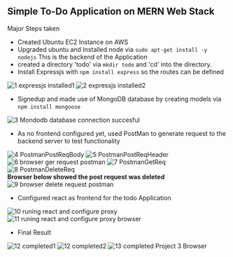 ## Simple To-Do Application on MERN Web Stack

Major Steps taken
-    Created Ubuntu EC2 Instance on AWS
-    Upgraded ubuntu and Installed node  via `sudo apt-get install -y nodejs` This is the backend of the Application
-    created a directory 'todo' via `mkdir todo` and 'cd' into the directory.
-    Install Expressjs with `npm install express` so the routes can be defined

![1 expressjs installed1](https://user-images.githubusercontent.com/25107495/115950494-7ac94e80-a4d3-11eb-9693-b0894a667ae3.PNG)
![2 expressjs installed2](https://user-images.githubusercontent.com/25107495/115950496-7bfa7b80-a4d3-11eb-8206-599957a81a7f.PNG)

-    Signedup and made use of MongoDB database by creating models via `npm install mongoose`

![3 Mondodb database connection succesful](https://user-images.githubusercontent.com/25107495/115950497-7c931200-a4d3-11eb-9792-f05605df3ab8.PNG)

-    As no frontend configured yet, used PostMan to generate request to the backend server to test functionality

![4 PostmanPostReqBody](https://user-images.githubusercontent.com/25107495/115950498-7d2ba880-a4d3-11eb-932a-bcd9f1917727.PNG)
![5 PostmanPostReqHeader](https://user-images.githubusercontent.com/25107495/115950499-7dc43f00-a4d3-11eb-8004-9e1f23a95d7b.PNG)
![6 browser ger request postman](https://user-images.githubusercontent.com/25107495/115950501-7dc43f00-a4d3-11eb-8136-03d7ea11dede.PNG)
![7 PostmanGetReq](https://user-images.githubusercontent.com/25107495/115950502-7e5cd580-a4d3-11eb-9474-df88f0c32957.PNG)
![8 PostmanDeleteReq](https://user-images.githubusercontent.com/25107495/115950503-7ef56c00-a4d3-11eb-8f0e-39e4c9c64f45.PNG)  
**Browser below showed the post request was deleted**
![9 browser delete request postman](https://user-images.githubusercontent.com/25107495/115950506-7ef56c00-a4d3-11eb-8b5a-b7d18b30553a.PNG)

-    Configured react as frontend for the todo Application

![10 runing react and configure proxy](https://user-images.githubusercontent.com/25107495/115950507-7f8e0280-a4d3-11eb-840b-54870e966d81.PNG)
![11 runing react and configure proxy browser](https://user-images.githubusercontent.com/25107495/115950508-80269900-a4d3-11eb-8a98-f12064d6d35e.PNG)

-    Final Result

![12 completed1](https://user-images.githubusercontent.com/25107495/115950509-80269900-a4d3-11eb-91c5-e49b024c5a52.PNG)
![12 completed2](https://user-images.githubusercontent.com/25107495/115950510-80bf2f80-a4d3-11eb-881e-8b64f0a5214c.PNG)
![13 completed Project 3 Browser](https://user-images.githubusercontent.com/25107495/115950511-8157c600-a4d3-11eb-83db-135f689da1b6.PNG)
